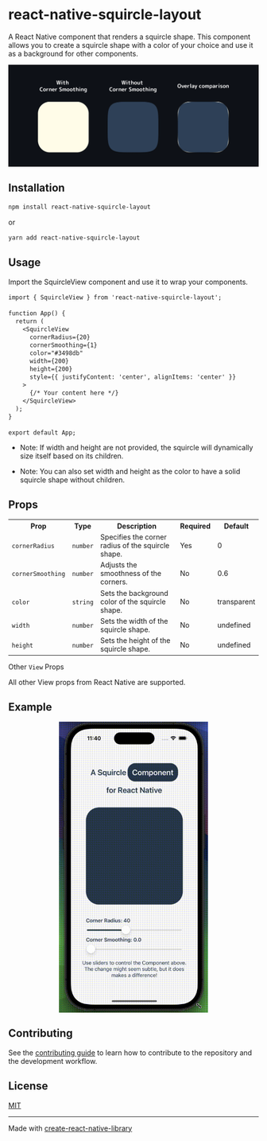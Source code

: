 # react-native-squircle-layout

A React Native component that renders a squircle shape. This component allows you to create a squircle shape with a color of your choice and use it as a background for other components.

<div style="display: flex; justify-content: center; align-items: center;">
  <img src="./assets/shapes.png" />
</div>

## Installation

```sh
npm install react-native-squircle-layout
```

or

```sh
yarn add react-native-squircle-layout
```

## Usage

Import the SquircleView component and use it to wrap your components.

```tsx
import { SquircleView } from 'react-native-squircle-layout';

function App() {
  return (
    <SquircleView
      cornerRadius={20}
      cornerSmoothing={1}
      color="#3498db"
      width={200}
      height={200}
      style={{ justifyContent: 'center', alignItems: 'center' }}
    >
      {/* Your content here */}
    </SquircleView>
  );
}

export default App;
```

- Note: If width and height are not provided, the squircle will dynamically size itself based on its children.

- Note: You can also set width and height as the color to have a solid squircle shape without children.

## Props

<table>
<tr>
  <th>Prop</th>
  <th>Type</th>
  <th>Description</th>
  <th>Required</th>
  <th>Default</th>
</tr>
<tr>
  <td><code>cornerRadius</code></td>
  <td><code>number</code></td>
  <td>Specifies the corner radius of the squircle shape.</td>
  <td>Yes</td>
  <td>0</td>
</tr>
<tr>
  <td><code>cornerSmoothing</code></td>
  <td><code>number</code></td>
  <td>Adjusts the smoothness of the corners.</td>
  <td>No</td>
  <td>0.6</td>
</tr>
<tr>
  <td><code>color</code></td>
  <td><code>string</code></td>
  <td>Sets the background color of the squircle shape.</td>
  <td>No</td>
  <td>transparent</td>
</tr>
<tr>
  <td><code>width</code></td>
  <td><code>number</code></td>
  <td>Sets the width of the squircle shape.</td>
  <td>No</td>
  <td>undefined</td>
</tr>
<tr>
  <td><code>height</code></td>
  <td><code>number</code></td>
  <td>Sets the height of the squircle shape.</td>
  <td>No</td>
  <td>undefined</td>
</tr>
</table>

Other <code>View</code> Props

All other View props from React Native are supported.

## Example

<div style="display: flex; justify-content: center; align-items: center;">
  <img src="./assets/example.gif" width="300" />
</div>

## Contributing

See the [contributing guide](CONTRIBUTING.md) to learn how to contribute to the repository and the development workflow.

## License

[MIT](LICENSE)

---

Made with [create-react-native-library](https://github.com/callstack/react-native-builder-bob)
